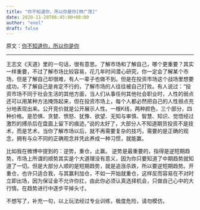 ```yaml
---
title: "你不知道你，所以你是你[林广茂]"
date: 2020-11-28T06:45:00+08:00
author: "enel"
draft: false
---
```

原文：[你不知道你，所以你是你](http://blog.sina.com.cn/s/blog_7223e6ad0100q0ui.html)

---
王志文《天道》里的一句话，很有意思。了解市场和了解自己，哪个更重要？其实一样重要，不过了解市场比较容易，花几年时间潜心研究，你一定会了解某个市场，但是了解自己却很难，有人一辈子也做不到。但是在投资市场这个战场里想要成功，不了解自己是肯定不行的，了解市场的人往往被自己打败。有人说过：“投资市场不同于社会生活的其他方面，当人们从事任何其他社会职业时，人性的弱点还可以用某种方法掩饰起来，但在投资市场上，每个人都必然把自己的人性弱点充分地表现出来。公开竞价就是公开展示人性。一根K线，两种颜色，三个部分，四种价格。是恐惧、贪婪、愤怒、犹豫、欲望、无知与审慎、智慧、知识、觉悟经过激烈的搏杀后在盘面上留下的痕迹。”说的太好了，大部分人不知道期货投资不是技术，而是艺术，当你了解市场以后，就不再需要复杂的技巧，需要的是正确的观念，拥有与众不同的正确观念并凭此养成一种习惯，就能赢。

比如我在微博中提到的：逆势，重仓，止赢。 逆势是最重要的，指得是逆短期趋势，市场上所谓的顺势其实是个大道理没有意义，因为你只要知道了中期趋势就知道了一切。但是大部分人顺的是短期趋势，就是追涨杀跌，所以要逆短期趋势。开重仓，也许只适合我，与其赢利加仓，不如一开始就重仓，这样反而容易在不对时立即出场，因为保证金不允许你扛，由此你必须认真选择机会，只做自己心中的大行情。在趋势进行中逐步平掉头寸。

不想写了，补充一句，以上玩法经过专业训练，极度危险，请勿模仿。
